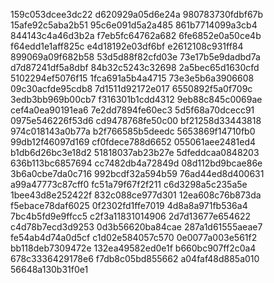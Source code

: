 159c053dcee3dc22
d620929a05d6e24a
980783730fdbf67b
15afe92c5aba2b51
95c6e091d5a2a485
861b7714099a3cb4
844143c4a46d3b2a
f7eb5fc64762a682
6fe6852e0a50ce4b
f64edd1e1aff825c
e4d18192e03df6bf
e2612108c931ff84
899069a09f682b58
53d5d88f82cfd03e
73e17b5e9dadbd7a
d7d87241df5a8dbf
84b32c5243c32698
2a5bec65d1630cfd
5102294ef5076f15
1fca691a5b4a4715
73e3e5b6a3906608
09c30acfde95cdb8
7d1511d92172e017
6550892f5a0f709c
3edb3bb969b00cb7
f316301b1cdd4312
9eb88c845c0069ae
cef4a0ea90191ea6
7e2dd7894fe60ec3
5d5f68a70dcecc91
0975e546226f53d6
cd9478768fe50c00
bf21258d33443818
974c018143a0b77a
b2f766585b5deedc
5653869f14710fb0
99db12f46097d169
cf0fdece788d6652
055061aee2481ed4
b1db6d26bc3e18d2
51818037ab23b27e
5dfeddcaa0848203
636b113bc6857694
cc7482db4a72849d
08d112bd9bcae86e
3b6a0cbe7da0c716
992bcdf32a594b59
76ad44ed8d400631
a99a47773c87cff0
fc51a79f67f2f211
c6d3298a5c235a5e
1bee43d8e252422f
832c088ce977d301
12ea608c76b873da
f5ebace78daf6025
0f2302fd1ffe7019
4d8a8a971fb536a4
7bc4b5fd9e9ffcc5
c2f3a11831014906
2d7d13677e654622
c4d78b7ecd3d9253
0d3b56620ba84cae
287a1d61555aeae7
fe54ab4d74a0d5cf
c1d02e584057c570
0e0077a003e561f2
bb118deb7309472e
132ea49582ed0e1f
b660bc907ff2c0a4
678c3336429178e6
f7db8c05bd855662
a04faf48d885a010
56648a130b31f0e1
